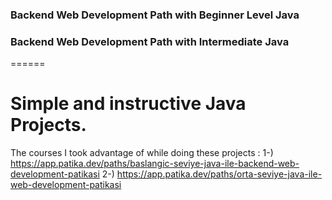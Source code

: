### Backend Web Development Path with Beginner Level Java
### Backend Web Development Path with Intermediate Java
======
# Simple and instructive Java Projects.
The courses I took advantage of while doing these projects :
1-) https://app.patika.dev/paths/baslangic-seviye-java-ile-backend-web-development-patikasi
2-) https://app.patika.dev/paths/orta-seviye-java-ile-web-development-patikasi
